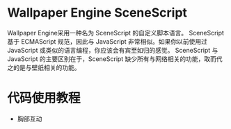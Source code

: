 # Wallpaper Engine SceneScript
Wallpaper Engine采用一种名为 SceneScript 的自定义脚本语言。
SceneScript 基于 ECMAScript 规范，因此与 JavaScript 非常相似。如果你以前使用过 JavaScript 或类似的语言编程，你应该会有宾至如归的感觉。
SceneScript 与 JavaScript 的主要区别在于，SceneScript 缺少所有与网络相关的功能，取而代之的是与壁纸相关的功能。
# 代码使用教程
* 胸部互动
